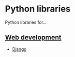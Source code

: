 # Python libraries

Python libraries for…

## [Web development](computer_science/programming/programming_languages/python/libraries/web_development/web_development.md)

- [Django](computer_science/programming/programming_languages/python/libraries/web_development/django.md)
